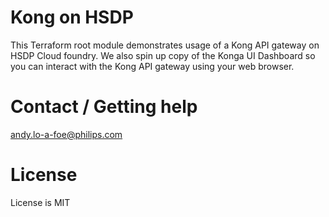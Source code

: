 # Kong on HSDP
This Terraform root module demonstrates usage of a Kong API gateway
on HSDP Cloud foundry. We also spin up copy of the Konga UI Dashboard so you can interact with the Kong API gateway using your web browser.



# Contact / Getting help

andy.lo-a-foe@philips.com

# License

License is MIT
